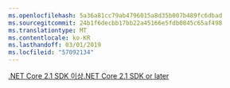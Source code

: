 ```yaml
---
ms.openlocfilehash: 5a36a81cc79ab4796015a8d35b007b489fc6dbad
ms.sourcegitcommit: 24b1f6decbb17bb22a45166e5fdb0845c65af498
ms.translationtype: MT
ms.contentlocale: ko-KR
ms.lasthandoff: 03/01/2019
ms.locfileid: "57092134"
---
```

[<span data-ttu-id="20b10-101">.NET Core 2.1 SDK 이상</span><span class="sxs-lookup"><span data-stu-id="20b10-101">.NET Core 2.1 SDK or later</span></span>](https://www.microsoft.com/net/download/all)
